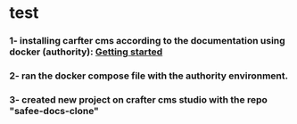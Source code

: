 # test

### 1- installing carfter cms according to the documentation using docker (authority): [Getting started](https://docs.craftercms.org/en/4.0/getting-started/index.html)

### 2- ran the docker compose file with the authority environment. 

### 3- created new project on crafter cms studio with the repo "safee-docs-clone"




